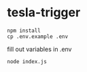 # tesla-trigger


```
npm install
cp .env.example .env
```

fill out variables in .env

`node index.js`